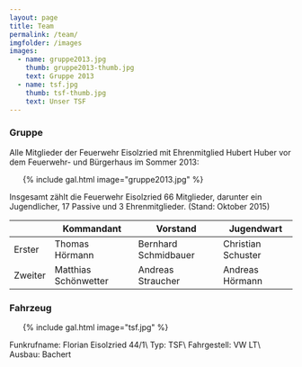 ```yaml
---
layout: page
title: Team
permalink: /team/
imgfolder: /images
images:
  - name: gruppe2013.jpg
    thumb: gruppe2013-thumb.jpg
    text: Gruppe 2013
  - name: tsf.jpg
    thumb: tsf-thumb.jpg
    text: Unser TSF
---
```


### Gruppe

Alle Mitglieder der Feuerwehr Eisolzried mit Ehrenmitglied Hubert Huber vor dem Feuerwehr- und Bürgerhaus im Sommer 2013:

<ul class="page">
  {% include gal.html image="gruppe2013.jpg" %}
</ul>

Insgesamt zählt die Feuerwehr Eisolzried 66 Mitglieder, darunter ein Jugendlicher, 17 Passive und 3 Ehrenmitglieder. (Stand: Oktober 2015)

<div class="table-responsive">
  <table class="table">
    <thead>
      <tr>
        <th></th>
        <th>Kommandant</th>
        <th>Vorstand</th>
        <th>Jugendwart</th>
      </tr>
    </thead>
    <tbody>
      <tr>
        <td>Erster</td>
        <td>Thomas Hörmann</td>
        <td>Bernhard Schmidbauer</td>
        <td>Christian Schuster</td>
      </tr>
      <tr>
        <td>Zweiter</td>
        <td>Matthias Schönwetter</td>
        <td>Andreas Straucher</td>
        <td>Andreas Hörmann</td>
      </tr>
    </tbody>
  </table>
</div>

### Fahrzeug

<ul class="page">
  {% include gal.html image="tsf.jpg" %}
</ul>

Funkrufname: Florian Eisolzried 44/1\\
Typ: TSF\\
Fahrgestell: VW LT\\
Ausbau: Bachert

